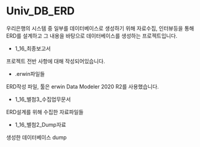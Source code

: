 # Univ_DB_ERD
우리은행의 시스템 중 일부를 데이터베이스로 생성하기 위해 자료수집, 인터뷰등을 통해 ERD를 설계하고 그 내용을 바탕으로 데이터베이스를 생성하는 프로젝트입니다.

* 1_16_최종보고서

프로젝트 전반 사항에 대해 작성되어있습니다. 

* .erwin파일들

ERD작성 파일, 툴은 erwin Data Modeler 2020 R2를 사용했습니다.

* 1_16_별첨3_수집업무문서

ERD설계를 위해 수집한 자료파일들

* 1_16_별첨2_Dump자료

생성한 데이터베이스 dump

